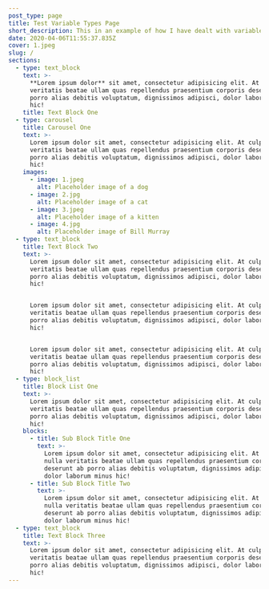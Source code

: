```yaml
---
post_type: page
title: Test Variable Types Page
short_description: This in an example of how I have dealt with variable types and Gatsby.js
date: 2020-04-06T11:55:37.835Z
cover: 1.jpeg
slug: /
sections:
  - type: text_block
    text: >-
      **Lorem ipsum dolor** sit amet, consectetur adipisicing elit. At culpa nulla
      veritatis beatae ullam quas repellendus praesentium corporis deserunt ab
      porro alias debitis voluptatum, dignissimos adipisci, dolor laborum minus
      hic!
    title: Text Block One
  - type: carousel
    title: Carousel One
    text: >-
      Lorem ipsum dolor sit amet, consectetur adipisicing elit. At culpa nulla
      veritatis beatae ullam quas repellendus praesentium corporis deserunt ab
      porro alias debitis voluptatum, dignissimos adipisci, dolor laborum minus
      hic!
    images:
      - image: 1.jpeg
        alt: Placeholder image of a dog
      - image: 2.jpg
        alt: Placeholder image of a cat
      - image: 3.jpeg
        alt: Placeholder image of a kitten
      - image: 4.jpg
        alt: Placeholder image of Bill Murray
  - type: text_block
    title: Text Block Two
    text: >-
      Lorem ipsum dolor sit amet, consectetur adipisicing elit. At culpa nulla
      veritatis beatae ullam quas repellendus praesentium corporis deserunt ab
      porro alias debitis voluptatum, dignissimos adipisci, dolor laborum minus
      hic!


      Lorem ipsum dolor sit amet, consectetur adipisicing elit. At culpa nulla
      veritatis beatae ullam quas repellendus praesentium corporis deserunt ab
      porro alias debitis voluptatum, dignissimos adipisci, dolor laborum minus
      hic!


      Lorem ipsum dolor sit amet, consectetur adipisicing elit. At culpa nulla
      veritatis beatae ullam quas repellendus praesentium corporis deserunt ab
      porro alias debitis voluptatum, dignissimos adipisci, dolor laborum minus
      hic!
  - type: block_list
    title: Block List One
    text: >-
      Lorem ipsum dolor sit amet, consectetur adipisicing elit. At culpa nulla
      veritatis beatae ullam quas repellendus praesentium corporis deserunt ab
      porro alias debitis voluptatum, dignissimos adipisci, dolor laborum minus
      hic!
    blocks:
      - title: Sub Block Title One
        text: >-
          Lorem ipsum dolor sit amet, consectetur adipisicing elit. At culpa
          nulla veritatis beatae ullam quas repellendus praesentium corporis
          deserunt ab porro alias debitis voluptatum, dignissimos adipisci,
          dolor laborum minus hic!
      - title: Sub Block Title Two
        text: >-
          Lorem ipsum dolor sit amet, consectetur adipisicing elit. At culpa
          nulla veritatis beatae ullam quas repellendus praesentium corporis
          deserunt ab porro alias debitis voluptatum, dignissimos adipisci,
          dolor laborum minus hic!
  - type: text_block
    title: Text Block Three
    text: >-
      Lorem ipsum dolor sit amet, consectetur adipisicing elit. At culpa nulla
      veritatis beatae ullam quas repellendus praesentium corporis deserunt ab
      porro alias debitis voluptatum, dignissimos adipisci, dolor laborum minus
      hic!
---
```

